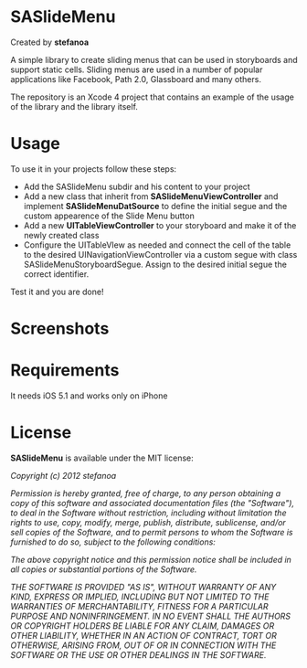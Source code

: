 # SASlideMenu

Created by **stefanoa**

A simple library to create sliding menus that can be used in storyboards and support static cells. Sliding menus are used in a number of popular applications like Facebook, Path 2.0, Glassboard and many others.

The repository is an Xcode 4 project that contains an example of the usage of the library and the library itself.

# Usage

To use it in your projects follow these steps:

* Add the SASlideMenu subdir and his content to your project
* Add a new class that inherit from **SASlideMenuViewController** and implement **SASlideMenuDatSource** to define the initial segue and the custom appearence of the Slide Menu button
* Add a new **UITableViewController** to your storyboard and make it of the newly created class
* Configure the UITableVIew as needed and connect the cell of the table to the desired UINavigationViewController via a custom segue with class SASlideMenuStoryboardSegue. Assign to the desired initial segue the correct identifier.

Test it and you are done!

# Screenshots


# Requirements

It needs iOS 5.1 and works only on iPhone

# License

**SASlideMenu** is available under the MIT license:

*Copyright (c) 2012 stefanoa*

*Permission is hereby granted, free of charge, to any person obtaining a copy*
*of this software and associated documentation files (the "Software"), to deal*
*in the Software without restriction, including without limitation the rights*
*to use, copy, modify, merge, publish, distribute, sublicense, and/or sell*
*copies of the Software, and to permit persons to whom the Software is*
*furnished to do so, subject to the following conditions:*

*The above copyright notice and this permission notice shall be included in*
*all copies or substantial portions of the Software.*

*THE SOFTWARE IS PROVIDED "AS IS", WITHOUT WARRANTY OF ANY KIND, EXPRESS OR*
*IMPLIED, INCLUDING BUT NOT LIMITED TO THE WARRANTIES OF MERCHANTABILITY,*
*FITNESS FOR A PARTICULAR PURPOSE AND NONINFRINGEMENT. IN NO EVENT SHALL THE*
*AUTHORS OR COPYRIGHT HOLDERS BE LIABLE FOR ANY CLAIM, DAMAGES OR OTHER*
*LIABILITY, WHETHER IN AN ACTION OF CONTRACT, TORT OR OTHERWISE, ARISING FROM,*
*OUT OF OR IN CONNECTION WITH THE SOFTWARE OR THE USE OR OTHER DEALINGS IN*
*THE SOFTWARE.*